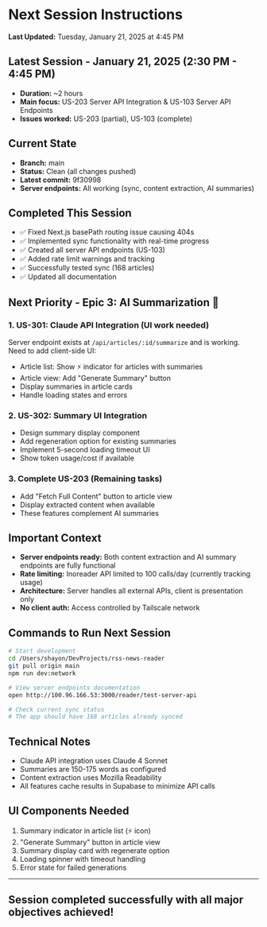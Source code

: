 # Next Session Instructions

**Last Updated:** Tuesday, January 21, 2025 at 4:45 PM

## Latest Session - January 21, 2025 (2:30 PM - 4:45 PM)
- **Duration:** ~2 hours
- **Main focus:** US-203 Server API Integration & US-103 Server API Endpoints
- **Issues worked:** US-203 (partial), US-103 (complete)

## Current State
- **Branch:** main
- **Status:** Clean (all changes pushed)
- **Latest commit:** 9f30998
- **Server endpoints:** All working (sync, content extraction, AI summaries)

## Completed This Session
- ✅ Fixed Next.js basePath routing issue causing 404s
- ✅ Implemented sync functionality with real-time progress
- ✅ Created all server API endpoints (US-103)
- ✅ Added rate limit warnings and tracking
- ✅ Successfully tested sync (168 articles)
- ✅ Updated all documentation

## Next Priority - Epic 3: AI Summarization 🤖

### 1. **US-301: Claude API Integration** (UI work needed)
Server endpoint exists at `/api/articles/:id/summarize` and is working.
Need to add client-side UI:
- Article list: Show ⚡ indicator for articles with summaries
- Article view: Add "Generate Summary" button
- Display summaries in article cards
- Handle loading states and errors

### 2. **US-302: Summary UI Integration**
- Design summary display component
- Add regeneration option for existing summaries
- Implement 5-second loading timeout UI
- Show token usage/cost if available

### 3. **Complete US-203** (Remaining tasks)
- Add "Fetch Full Content" button to article view
- Display extracted content when available
- These features complement AI summaries

## Important Context
- **Server endpoints ready:** Both content extraction and AI summary endpoints are fully functional
- **Rate limiting:** Inoreader API limited to 100 calls/day (currently tracking usage)
- **Architecture:** Server handles all external APIs, client is presentation only
- **No client auth:** Access controlled by Tailscale network

## Commands to Run Next Session
```bash
# Start development
cd /Users/shayon/DevProjects/rss-news-reader
git pull origin main
npm run dev:network

# View server endpoints documentation
open http://100.96.166.53:3000/reader/test-server-api

# Check current sync status
# The app should have 168 articles already synced
```

## Technical Notes
- Claude API integration uses Claude 4 Sonnet
- Summaries are 150-175 words as configured
- Content extraction uses Mozilla Readability
- All features cache results in Supabase to minimize API calls

## UI Components Needed
1. Summary indicator in article list (⚡ icon)
2. "Generate Summary" button in article view
3. Summary display card with regenerate option
4. Loading spinner with timeout handling
5. Error state for failed generations

---

## Session completed successfully with all major objectives achieved!